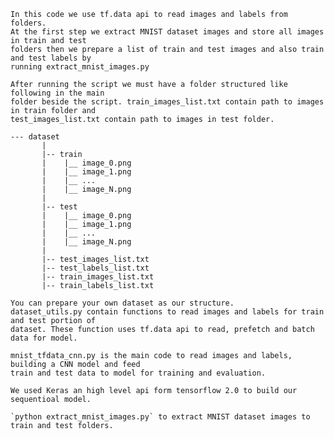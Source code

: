    In this code we use tf.data api to read images and labels from folders. 
    At the first step we extract MNIST dataset images and store all images in train and test 
    folders then we prepare a list of train and test images and also train and test labels by
    running extract_mnist_images.py 
   
    After running the script we must have a folder structured like following in the main 
    folder beside the script. train_images_list.txt contain path to images in train folder and 
    test_images_list.txt contain path to images in test folder.

    --- dataset
           |
           |-- train
           |    |__ image_0.png
           |    |__ image_1.png
           |    |__ ...
           |    |__ image_N.png
           |
           |-- test
           |    |__ image_0.png
           |    |__ image_1.png
           |    |__ ...
           |    |__ image_N.png
           |
           |-- test_images_list.txt
           |-- test_labels_list.txt
           |-- train_images_list.txt
           |-- train_labels_list.txt

    You can prepare your own dataset as our structure. 
    dataset_utils.py contain functions to read images and labels for train and test portion of
    dataset. These function uses tf.data api to read, prefetch and batch data for model.

    mnist_tfdata_cnn.py is the main code to read images and labels, building a CNN model and feed 
    train and test data to model for training and evaluation. 

    We used Keras an high level api form tensorflow 2.0 to build our sequentioal model.
    
    `python extract_mnist_images.py` to extract MNIST dataset images to train and test folders.

